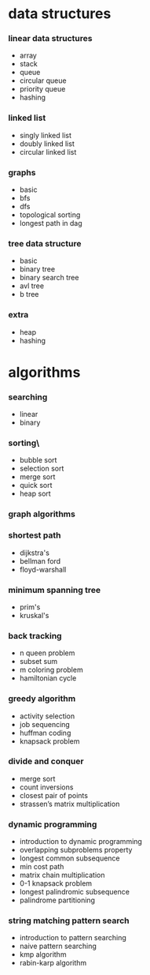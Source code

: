 # data structures

### linear data structures

- array
- stack
- queue
- circular queue
- priority queue
- hashing

### linked list

- singly linked list
- doubly linked list
- circular linked list

### graphs

- basic
- bfs
- dfs
- topological sorting
- longest path in dag

### tree data structure

- basic
- binary tree
- binary search tree
- avl tree
- b tree

### extra

- heap
- hashing

# algorithms

### searching

- linear
- binary

### sorting\

- bubble sort
- selection sort
- merge sort
- quick sort
- heap sort

### graph algorithms

### shortest path

- dijkstra's
- bellman ford
- floyd-warshall

### minimum spanning tree

- prim's
- kruskal's

### back tracking

- n queen problem
- subset sum
- m coloring problem
- hamiltonian cycle

### greedy algorithm

- activity selection
- job sequencing
- huffman coding
- knapsack problem

### divide and conquer

- merge sort
- count inversions
- closest pair of points
- strassen’s matrix multiplication

### dynamic programming

- introduction to dynamic programming
- overlapping subproblems property
- longest common subsequence
- min cost path
- matrix chain multiplication
- 0-1 knapsack problem
- longest palindromic subsequence
- palindrome partitioning

### string matching pattern search

- introduction to pattern searching
- naive pattern searching
- kmp algorithm
- rabin-karp algorithm
